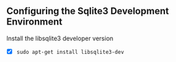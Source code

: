 ## Configuring the Sqlite3 Development Environment

Install the libsqlite3 developer version

 - [x] ```sudo apt-get install libsqlite3-dev```
